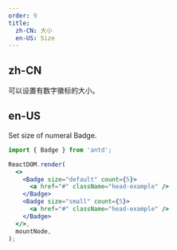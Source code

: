 ```yaml
---
order: 9
title:
  zh-CN: 大小
  en-US: Size
---
```


## zh-CN

可以设置有数字徽标的大小。

## en-US

Set size of numeral Badge.

```jsx
import { Badge } from 'antd';

ReactDOM.render(
  <>
    <Badge size="default" count={5}>
      <a href="#" className="head-example" />
    </Badge>
    <Badge size="small" count={5}>
      <a href="#" className="head-example" />
    </Badge>
  </>,
  mountNode,
);
```
